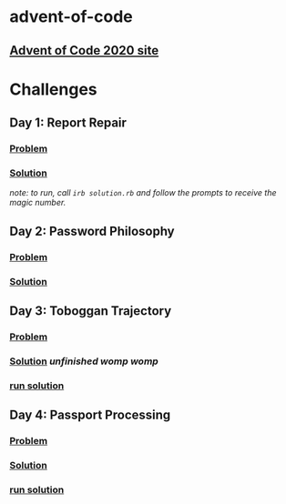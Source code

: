 # advent-of-code

## [Advent of Code 2020 site](https://adventofcode.com/2020) 

# Challenges
## Day 1: Report Repair
### [Problem](2020/1/problem.md)
### [Solution](2020/1/solution.rb)
_note: to run, call `irb solution.rb` and follow the prompts to receive the magic number._

## Day 2: Password Philosophy
### [Problem](2020/2/problem.md)
### [Solution](2020/2/solution.rb)

## Day 3: Toboggan Trajectory
### [Problem](2020/3/problem.md)
### [Solution](2020/3/solution.rb) _unfinished womp womp_
### [run solution](2020/3/runner.rb)

## Day 4: Passport Processing
### [Problem](2020/4/problem.md)
### [Solution](2020/4/solution.rb)
### [run solution](2020/4/runner.rb)
